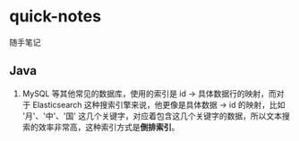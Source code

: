 # quick-notes
随手笔记

## Java
1. MySQL 等其他常见的数据库，使用的索引是 id -> 具体数据行的映射，而对于 Elasticsearch 这种搜索引擎来说，他更像是具体数据 -> id 的映射，比如 '月'、'中'、'国' 这几个关键字，对应着包含这几个关键字的数据，所以文本搜索的效率非常高，这种索引方式是**倒排索引**。
